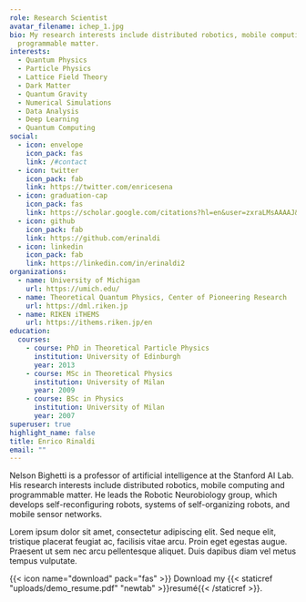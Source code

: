 ```yaml
---
role: Research Scientist
avatar_filename: ichep_1.jpg
bio: My research interests include distributed robotics, mobile computing and
  programmable matter.
interests:
  - Quantum Physics
  - Particle Physics
  - Lattice Field Theory
  - Dark Matter
  - Quantum Gravity
  - Numerical Simulations
  - Data Analysis
  - Deep Learning
  - Quantum Computing
social:
  - icon: envelope
    icon_pack: fas
    link: /#contact
  - icon: twitter
    icon_pack: fab
    link: https://twitter.com/enricesena
  - icon: graduation-cap
    icon_pack: fas
    link: https://scholar.google.com/citations?hl=en&user=zxraLMsAAAAJ&authuser=2
  - icon: github
    icon_pack: fab
    link: https://github.com/erinaldi
  - icon: linkedin
    icon_pack: fab
    link: https://linkedin.com/in/erinaldi2
organizations:
  - name: University of Michigan
    url: https://umich.edu/
  - name: Theoretical Quantum Physics, Center of Pioneering Research
    url: https://dml.riken.jp
  - name: RIKEN iTHEMS
    url: https://ithems.riken.jp/en
education:
  courses:
    - course: PhD in Theoretical Particle Physics
      institution: University of Edinburgh
      year: 2013
    - course: MSc in Theoretical Physics
      institution: University of Milan
      year: 2009
    - course: BSc in Physics
      institution: University of Milan
      year: 2007
superuser: true
highlight_name: false
title: Enrico Rinaldi
email: ""
---
```


Nelson Bighetti is a professor of artificial intelligence at the Stanford AI Lab. His research interests include distributed robotics, mobile computing and programmable matter. He leads the Robotic Neurobiology group, which develops self-reconfiguring robots, systems of self-organizing robots, and mobile sensor networks.

Lorem ipsum dolor sit amet, consectetur adipiscing elit. Sed neque elit, tristique placerat feugiat ac, facilisis vitae arcu. Proin eget egestas augue. Praesent ut sem nec arcu pellentesque aliquet. Duis dapibus diam vel metus tempus vulputate.

{{< icon name="download" pack="fas" >}} Download my {{< staticref "uploads/demo_resume.pdf" "newtab" >}}resumé{{< /staticref >}}.
